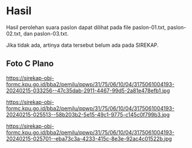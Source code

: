 # Hasil

Hasil perolehan suara paslon dapat dilihat pada file paslon-01.txt, paslon-02.txt, dan paslon-03.txt.

Jika tidak ada, artinya data tersebut belum ada pada SIREKAP.

## Foto C Plano

https://sirekap-obj-formc.kpu.go.id/bba2/pemilu/ppwp/31/75/06/10/04/3175061004193-20240215-033256--47c35dab-2911-4467-99d5-2a81e478efb1.jpg

https://sirekap-obj-formc.kpu.go.id/bba2/pemilu/ppwp/31/75/06/10/04/3175061004193-20240215-025513--58b203b2-5e15-49c1-9775-c145c0f799b3.jpg

https://sirekap-obj-formc.kpu.go.id/bba2/pemilu/ppwp/31/75/06/10/04/3175061004193-20240215-025701--eba73c3a-4233-415c-8e3e-92ac4c01522b.jpg
